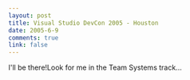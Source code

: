 ```yaml
--- 
layout: post
title: Visual Studio DevCon 2005 - Houston
date: 2005-6-9
comments: true
link: false
---
```

<div style="clear:both;"></div>I'll be there!Look for me in the Team Systems track...<div style="clear:both; padding-bottom: 0.25em;"></div>
